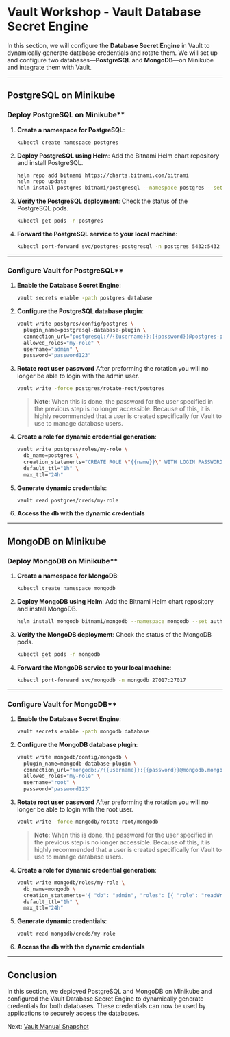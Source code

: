 # Vault Workshop - Vault Database Secret Engine

In this section, we will configure the **Database Secret Engine** in Vault to dynamically generate database credentials and rotate them. We will set up and configure two databases—**PostgreSQL** and **MongoDB**—on Minikube and integrate them with Vault.

---

## **PostgreSQL on Minikube**

### Deploy PostgreSQL on Minikube**
1. **Create a namespace for PostgreSQL**:
   ```bash
   kubectl create namespace postgres
   ```

2. **Deploy PostgreSQL using Helm**:
   Add the Bitnami Helm chart repository and install PostgreSQL.
   ```bash
   helm repo add bitnami https://charts.bitnami.com/bitnami
   helm repo update
   helm install postgres bitnami/postgresql --namespace postgres --set auth.username=admin,auth.password=password123,auth.database=mydb
   ```

3. **Verify the PostgreSQL deployment**:
   Check the status of the PostgreSQL pods.
   ```bash
   kubectl get pods -n postgres
   ```

4. **Forward the PostgreSQL service to your local machine**:
   ```bash
   kubectl port-forward svc/postgres-postgresql -n postgres 5432:5432
   ```

---

### Configure Vault for PostgreSQL**

1. **Enable the Database Secret Engine**:
   ```bash
   vault secrets enable -path postgres database 
   ```

2. **Configure the PostgreSQL database plugin**:
   ```bash
   vault write postgres/config/postgres \
     plugin_name=postgresql-database-plugin \
     connection_url="postgresql://{{username}}:{{password}}@postgres-postgresql.postgres.svc.cluster.local:5432/mydb" \
     allowed_roles="my-role" \
     username="admin" \
     password="password123"
   ```

3. **Rotate root user password**
    After preforming the rotation you will no longer be able to login with the admin user.
    ```bash
    vault write -force postgres/rotate-root/postgres
    ```

    > **Note**: When this is done, the password for the user specified in the previous step is no longer accessible. Because of this, it is highly recommended that a user is created specifically for Vault to use to manage database users.

4. **Create a role for dynamic credential generation**:
   ```bash
   vault write postgres/roles/my-role \
     db_name=postgres \
     creation_statements="CREATE ROLE \"{{name}}\" WITH LOGIN PASSWORD '{{password}}' VALID UNTIL '{{expiration}}'; \ GRANT SELECT ON ALL TABLES IN SCHEMA public TO \"{{name}}\";" \
     default_ttl="1h" \
     max_ttl="24h"
   ```

5. **Generate dynamic credentials**:
   ```bash
   vault read postgres/creds/my-role
   ```

6. **Access the db with the dynamic credentials**

---

## **MongoDB on Minikube**

### Deploy MongoDB on Minikube**

1. **Create a namespace for MongoDB**:
   ```bash
   kubectl create namespace mongodb
   ```

2. **Deploy MongoDB using Helm**:
   Add the Bitnami Helm chart repository and install MongoDB.
   ```bash
   helm install mongodb bitnami/mongodb --namespace mongodb --set auth.rootPassword=password123,auth.database=mydb
   ```

3. **Verify the MongoDB deployment**:
   Check the status of the MongoDB pods.
   ```bash
   kubectl get pods -n mongodb
   ```

4. **Forward the MongoDB service to your local machine**:
   ```bash
   kubectl port-forward svc/mongodb -n mongodb 27017:27017
   ```

---

### Configure Vault for MongoDB**

1. **Enable the Database Secret Engine**:
   ```bash
   vault secrets enable -path mongodb database
   ```

2. **Configure the MongoDB database plugin**:
   ```bash
   vault write mongodb/config/mongodb \
     plugin_name=mongodb-database-plugin \
     connection_url="mongodb://{{username}}:{{password}}@mongodb.mongodb.svc.cluster.local:27017/admin" \
     allowed_roles="my-role" \
     username="root" \
     password="password123" 
   ```

3. **Rotate root user password**
    After preforming the rotation you will no longer be able to login with the root user.

    ```bash
    vault write -force mongodb/rotate-root/mongodb
    ```

   > **Note**: When this is done, the password for the user specified in the previous step is no longer accessible. Because of this, it is highly recommended that a user is created specifically for Vault to use to manage database users.

4. **Create a role for dynamic credential generation**:
   ```bash
   vault write mongodb/roles/my-role \
     db_name=mongodb \
     creation_statements='{ "db": "admin", "roles": [{ "role": "readWrite" }, {"role": "read", "db": "foo"}] }' \
     default_ttl="1h" \
     max_ttl="24h"
   ```

5. **Generate dynamic credentials**:
   ```bash
   vault read mongodb/creds/my-role
   ```

6. **Access the db with the dynamic credentials**

---

## **Conclusion**

In this section, we deployed PostgreSQL and MongoDB on Minikube and configured the Vault Database Secret Engine to dynamically generate credentials for both databases. These credentials can now be used by applications to securely access the databases.

Next: [Vault Manual Snapshot](./06-vault-manual-backup.md)
